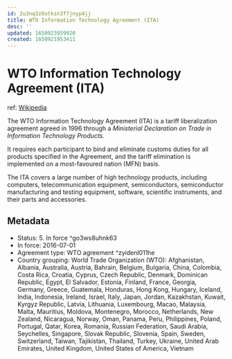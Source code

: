 ```yaml
---
id: 2u3nq3z0utksn3f7jnyp4jj
title: WTO Information Technology Agreement (ITA)
desc: ''
updated: 1650923959920
created: 1650921953411
---
```

# WTO Information Technology Agreement (ITA)

ref: [Wikipedia](https://en.wikipedia.org/wiki/Information_Technology_Agreement)

The WTO Information Technology Agreement (ITA) is a tariff liberalization agreement agreed in 1996 through a *Ministerial Declaration on Trade in Information Technology Products*.

It requires each participant to bind and eliminate customs duties for all products specified in the Agreement, and the tariff elimination is implemented on a most-favoured nation (MFN) basis.

The ITA covers a large number of high technology products, including computers, telecommunication equipment, semiconductors, semiconductor manufacturing and testing equipment, software, scientific instruments, and their parts and accessories.

## Metadata

- Status: 5. In force ^go3ws8uhnk63
- In force: 2016-07-01
- Agreement type: WTO agreement ^zyidenl011he
- Country grouping: World Trade Organization (WTO): Afghanistan, Albania, Australia, Austria, Bahrain, Belgium, Bulgaria, China, Colombia, Costa Rica, Croatia, Cyprus, Czech Republic, Denmark, Dominican Republic, Egypt, El Salvador, Estonia, Finland, France, Georgia, Germany, Greece, Guatemala, Honduras, Hong Kong, Hungary, Iceland, India, Indonesia, Ireland, Israel, Italy, Japan, Jordan, Kazakhstan, Kuwait, Kyrgyz Republic, Latvia, Lithuania, Luxembourg, Macao, Malaysia, Malta, Mauritius, Moldova, Montenegro, Morocco, Netherlands, New Zealand, Nicaragua, Norway, Oman, Panama, Peru, Philippines, Poland, Portugal, Qatar, Korea, Romania, Russian Federation, Saudi Arabia, Seychelles, Singapore, Slovak Republic, Slovenia, Spain, Sweden, Switzerland, Taiwan, Tajikistan, Thailand, Turkey, Ukraine, United Arab Emirates, United Kingdom, United States of America, Vietnam